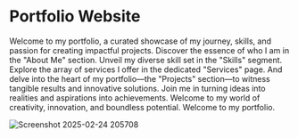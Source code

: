 # Portfolio Website

Welcome to my portfolio, a curated showcase of my journey, skills, and passion for creating impactful projects. Discover the essence of who I am in the "About Me" section. Unveil my diverse skill set in the "Skills" segment. Explore the array of services I offer in the dedicated "Services" page. And delve into the heart of my portfolio—the "Projects" section—to witness tangible results and innovative solutions. Join me in turning ideas into realities and aspirations into achievements. Welcome to my world of creativity, innovation, and boundless potential. Welcome to my portfolio.

![Screenshot 2025-02-24 205708](https://github.com/user-attachments/assets/a8760b02-fa2a-46a8-97a7-4aa6edf723eb)
